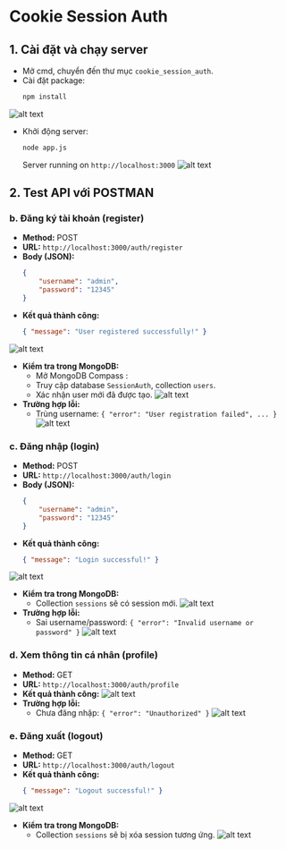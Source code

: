# Cookie Session Auth

## 1. Cài đặt và chạy server
- Mở cmd, chuyển đến thư mục `cookie_session_auth`.
- Cài đặt package:
	```bash
	npm install
	```
![alt text](public/image/image1.png)
- Khởi động server:
	```bash
	node app.js
	```
	Server running on `http://localhost:3000`
![alt text](public/image/image2.png)
## 2. Test API với POSTMAN

### b. Đăng ký tài khoản (register)
- **Method:** POST
- **URL:** `http://localhost:3000/auth/register`
- **Body (JSON):**
	```json
	{
		"username": "admin",
		"password": "12345"
	}
	```
- **Kết quả thành công:**
	```json
	{ "message": "User registered successfully!" }
	```
![alt text](public/image/image3.png)
- **Kiểm tra trong MongoDB:**
	- Mở MongoDB Compass :
	- Truy cập database `SessionAuth`, collection `users`.
	- Xác nhận user mới đã được tạo.
![alt text](public/image/image4.png)   
- **Trường hợp lỗi:**
	- Trùng username: `{ "error": "User registration failed", ... }`
![alt text](public/image/image5.png)  
### c. Đăng nhập (login)
- **Method:** POST
- **URL:** `http://localhost:3000/auth/login`
- **Body (JSON):**
	```json
	{
		"username": "admin",
		"password": "12345"
	}
	```
- **Kết quả thành công:**
	```json
	{ "message": "Login successful!" }
	```
![alt text](public/image/image6.png)  
- **Kiểm tra trong MongoDB:**
	- Collection `sessions` sẽ có session mới.
![alt text](public/image/image7.png)  
- **Trường hợp lỗi:**
	- Sai username/password: `{ "error": "Invalid username or password" }`
![alt text](public/image/image8.png)  
### d. Xem thông tin cá nhân (profile)
- **Method:** GET
- **URL:** `http://localhost:3000/auth/profile`
- **Kết quả thành công:**
![alt text](public/image/image9.png)  
- **Trường hợp lỗi:**
	- Chưa đăng nhập: `{ "error": "Unauthorized" }`
![alt text](public/image/image10.png)  
### e. Đăng xuất (logout)
- **Method:** GET
- **URL:** `http://localhost:3000/auth/logout`
- **Kết quả thành công:**
	```json
	{ "message": "Logout successful!" }
	```
![alt text](public/image/image11.png)  
- **Kiểm tra trong MongoDB:**
	- Collection `sessions` sẽ bị xóa session tương ứng.
![alt text](public/image/image12.png)  
